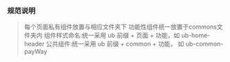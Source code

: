 ### 规范说明
> 每个页面私有组件放置与相应文件夹下
> 功能性组件统一放置于commons文件夹内
> 组件样式命名:统一采用 ub 前缀 + 页面 + 功能，如 ub-home-header
> 公共组件:统一采用 ub 前缀 + common + 功能， 如 ub-common-payWay
> 
